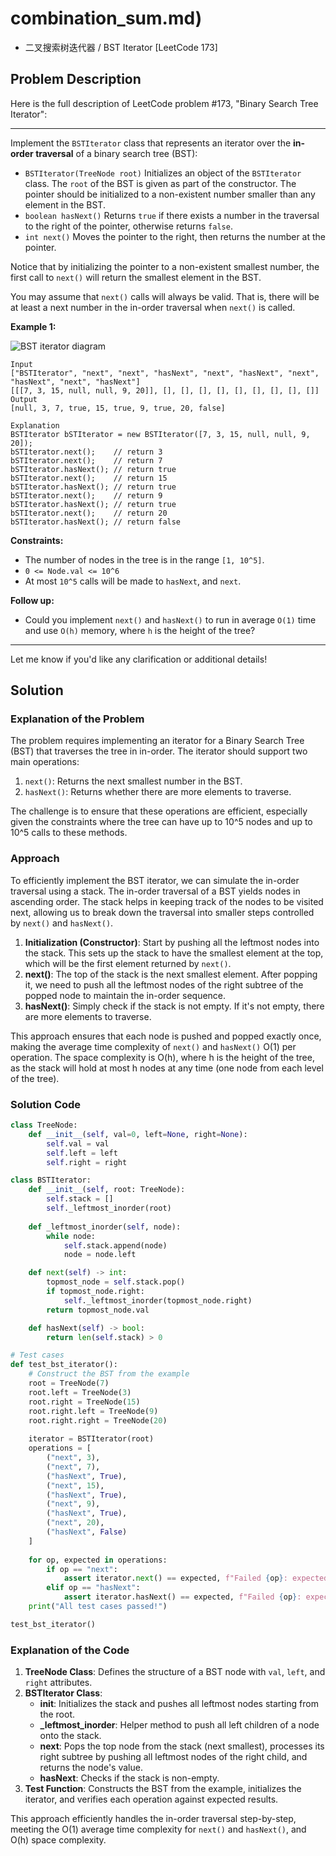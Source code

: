 # combination_sum.md)
- 二叉搜索树迭代器 / BST Iterator [LeetCode 173]

## Problem Description

Here is the full description of LeetCode problem #173, "Binary Search Tree Iterator":

---

Implement the `BSTIterator` class that represents an iterator over the **in-order traversal** of a binary search tree (BST):

- `BSTIterator(TreeNode root)` Initializes an object of the `BSTIterator` class. The `root` of the BST is given as part of the constructor. The pointer should be initialized to a non-existent number smaller than any element in the BST.
- `boolean hasNext()` Returns `true` if there exists a number in the traversal to the right of the pointer, otherwise returns `false`.
- `int next()` Moves the pointer to the right, then returns the number at the pointer.

Notice that by initializing the pointer to a non-existent smallest number, the first call to `next()` will return the smallest element in the BST.

You may assume that `next()` calls will always be valid. That is, there will be at least a next number in the in-order traversal when `next()` is called.

**Example 1:**

![BST iterator diagram](https://assets.leetcode.com/uploads/2018/12/25/bst-tree.png)

```
Input
["BSTIterator", "next", "next", "hasNext", "next", "hasNext", "next", "hasNext", "next", "hasNext"]
[[[7, 3, 15, null, null, 9, 20]], [], [], [], [], [], [], [], [], []]
Output
[null, 3, 7, true, 15, true, 9, true, 20, false]

Explanation
BSTIterator bSTIterator = new BSTIterator([7, 3, 15, null, null, 9, 20]);
bSTIterator.next();    // return 3
bSTIterator.next();    // return 7
bSTIterator.hasNext(); // return true
bSTIterator.next();    // return 15
bSTIterator.hasNext(); // return true
bSTIterator.next();    // return 9
bSTIterator.hasNext(); // return true
bSTIterator.next();    // return 20
bSTIterator.hasNext(); // return false
```

**Constraints:**

- The number of nodes in the tree is in the range `[1, 10^5]`.
- `0 <= Node.val <= 10^6`
- At most `10^5` calls will be made to `hasNext`, and `next`.

**Follow up:**

- Could you implement `next()` and `hasNext()` to run in average `O(1)` time and use `O(h)` memory, where `h` is the height of the tree?

--- 

Let me know if you'd like any clarification or additional details!

## Solution

### Explanation of the Problem

The problem requires implementing an iterator for a Binary Search Tree (BST) that traverses the tree in in-order. The iterator should support two main operations:
1. `next()`: Returns the next smallest number in the BST.
2. `hasNext()`: Returns whether there are more elements to traverse.

The challenge is to ensure that these operations are efficient, especially given the constraints where the tree can have up to 10^5 nodes and up to 10^5 calls to these methods.

### Approach
To efficiently implement the BST iterator, we can simulate the in-order traversal using a stack. The in-order traversal of a BST yields nodes in ascending order. The stack helps in keeping track of the nodes to be visited next, allowing us to break down the traversal into smaller steps controlled by `next()` and `hasNext()`.

1. **Initialization (Constructor)**: Start by pushing all the leftmost nodes into the stack. This sets up the stack to have the smallest element at the top, which will be the first element returned by `next()`.
2. **next()**: The top of the stack is the next smallest element. After popping it, we need to push all the leftmost nodes of the right subtree of the popped node to maintain the in-order sequence.
3. **hasNext()**: Simply check if the stack is not empty. If it's not empty, there are more elements to traverse.

This approach ensures that each node is pushed and popped exactly once, making the average time complexity of `next()` and `hasNext()` O(1) per operation. The space complexity is O(h), where h is the height of the tree, as the stack will hold at most h nodes at any time (one node from each level of the tree).

### Solution Code
```python
class TreeNode:
    def __init__(self, val=0, left=None, right=None):
        self.val = val
        self.left = left
        self.right = right

class BSTIterator:
    def __init__(self, root: TreeNode):
        self.stack = []
        self._leftmost_inorder(root)
    
    def _leftmost_inorder(self, node):
        while node:
            self.stack.append(node)
            node = node.left

    def next(self) -> int:
        topmost_node = self.stack.pop()
        if topmost_node.right:
            self._leftmost_inorder(topmost_node.right)
        return topmost_node.val

    def hasNext(self) -> bool:
        return len(self.stack) > 0

# Test cases
def test_bst_iterator():
    # Construct the BST from the example
    root = TreeNode(7)
    root.left = TreeNode(3)
    root.right = TreeNode(15)
    root.right.left = TreeNode(9)
    root.right.right = TreeNode(20)
    
    iterator = BSTIterator(root)
    operations = [
        ("next", 3),
        ("next", 7),
        ("hasNext", True),
        ("next", 15),
        ("hasNext", True),
        ("next", 9),
        ("hasNext", True),
        ("next", 20),
        ("hasNext", False)
    ]
    
    for op, expected in operations:
        if op == "next":
            assert iterator.next() == expected, f"Failed {op}: expected {expected}"
        elif op == "hasNext":
            assert iterator.hasNext() == expected, f"Failed {op}: expected {expected}"
    print("All test cases passed!")

test_bst_iterator()
```

### Explanation of the Code
1. **TreeNode Class**: Defines the structure of a BST node with `val`, `left`, and `right` attributes.
2. **BSTIterator Class**:
   - **__init__**: Initializes the stack and pushes all leftmost nodes starting from the root.
   - **_leftmost_inorder**: Helper method to push all left children of a node onto the stack.
   - **next**: Pops the top node from the stack (next smallest), processes its right subtree by pushing all leftmost nodes of the right child, and returns the node's value.
   - **hasNext**: Checks if the stack is non-empty.
3. **Test Function**: Constructs the BST from the example, initializes the iterator, and verifies each operation against expected results.

This approach efficiently handles the in-order traversal step-by-step, meeting the O(1) average time complexity for `next()` and `hasNext()`, and O(h) space complexity.